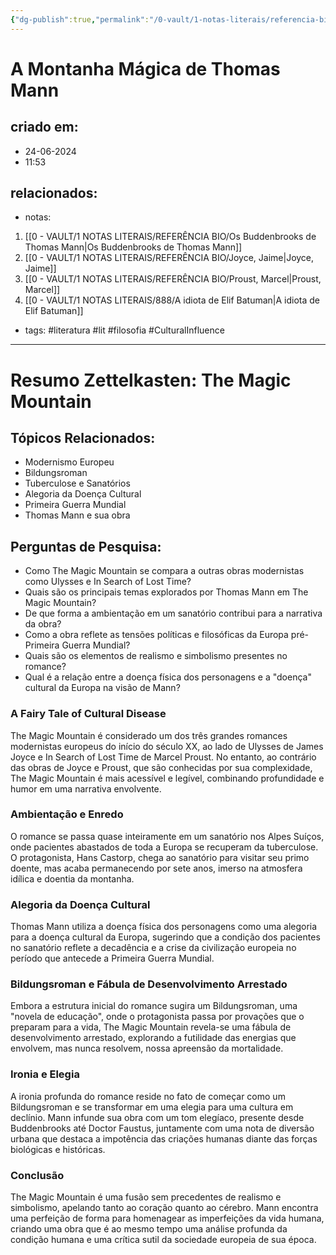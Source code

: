 ```yaml
---
{"dg-publish":true,"permalink":"/0-vault/1-notas-literais/referencia-bio/a-montanha-magica-de-thomas-mann/","tags":["literatura","lit","filosofia","CulturalInfluence"],"dgHomeLink":true,"dgShowLocalGraph":true,"dgShowFileTree":true,"dgEnableSearch":true}
---
```


# A Montanha Mágica de Thomas Mann

## criado em: 
- 24-06-2024
- 11:53
## relacionados:
- notas:
1. [[0 - VAULT/1 NOTAS LITERAIS/REFERÊNCIA BIO/Os Buddenbrooks de Thomas Mann\|Os Buddenbrooks de Thomas Mann]]
2. [[0 - VAULT/1 NOTAS LITERAIS/REFERÊNCIA BIO/Joyce, Jaime\|Joyce, Jaime]]
3. [[0 - VAULT/1 NOTAS LITERAIS/REFERÊNCIA BIO/Proust, Marcel\|Proust, Marcel]]
4. [[0 - VAULT/1 NOTAS LITERAIS/888/A idiota de Elif Batuman\|A idiota de Elif Batuman]]
- tags: #literatura #lit #filosofia #CulturalInfluence 
---
# Resumo Zettelkasten: The Magic Mountain

## Tópicos Relacionados:

- Modernismo Europeu
- Bildungsroman
- Tuberculose e Sanatórios
- Alegoria da Doença Cultural
- Primeira Guerra Mundial
- Thomas Mann e sua obra

## Perguntas de Pesquisa:

- Como The Magic Mountain se compara a outras obras modernistas como Ulysses e In Search of Lost Time?
- Quais são os principais temas explorados por Thomas Mann em The Magic Mountain?
- De que forma a ambientação em um sanatório contribui para a narrativa da obra?
- Como a obra reflete as tensões políticas e filosóficas da Europa pré-Primeira Guerra Mundial?
- Quais são os elementos de realismo e simbolismo presentes no romance?
- Qual é a relação entre a doença física dos personagens e a "doença" cultural da Europa na visão de Mann?

### **A Fairy Tale of Cultural Disease**

The Magic Mountain é considerado um dos três grandes romances modernistas europeus do início do século XX, ao lado de Ulysses de James Joyce e In Search of Lost Time de Marcel Proust. No entanto, ao contrário das obras de Joyce e Proust, que são conhecidas por sua complexidade, The Magic Mountain é mais acessível e legível, combinando profundidade e humor em uma narrativa envolvente.

### **Ambientação e Enredo**

O romance se passa quase inteiramente em um sanatório nos Alpes Suíços, onde pacientes abastados de toda a Europa se recuperam da tuberculose. O protagonista, Hans Castorp, chega ao sanatório para visitar seu primo doente, mas acaba permanecendo por sete anos, imerso na atmosfera idílica e doentia da montanha.

### **Alegoria da Doença Cultural**

Thomas Mann utiliza a doença física dos personagens como uma alegoria para a doença cultural da Europa, sugerindo que a condição dos pacientes no sanatório reflete a decadência e a crise da civilização europeia no período que antecede a Primeira Guerra Mundial. 

### **Bildungsroman e Fábula de Desenvolvimento Arrestado**

Embora a estrutura inicial do romance sugira um Bildungsroman, uma "novela de educação", onde o protagonista passa por provações que o preparam para a vida, The Magic Mountain revela-se uma fábula de desenvolvimento arrestado, explorando a futilidade das energias que envolvem, mas nunca resolvem, nossa apreensão da mortalidade.

### **Ironia e Elegia**

A ironia profunda do romance reside no fato de começar como um Bildungsroman e se transformar em uma elegia para uma cultura em declínio. Mann infunde sua obra com um tom elegíaco, presente desde Buddenbrooks até Doctor Faustus, juntamente com uma nota de diversão urbana que destaca a impotência das criações humanas diante das forças biológicas e históricas.

### **Conclusão**

The Magic Mountain é uma fusão sem precedentes de realismo e simbolismo, apelando tanto ao coração quanto ao cérebro. Mann encontra uma perfeição de forma para homenagear as imperfeições da vida humana, criando uma obra que é ao mesmo tempo uma análise profunda da condição humana e uma crítica sutil da sociedade europeia de sua época.
